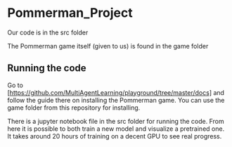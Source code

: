 # Pommerman_Project

Our code is in the src folder

The Pommerman game itself (given to us) is found in the game folder

## Running the code
Go to [https://github.com/MultiAgentLearning/playground/tree/master/docs] and follow the guide there on installing the Pommerman game. You can use the game folder from this repository for installing.

There is a jupyter notebook file in the src folder for running the code. 
From here it is possible to both train a new model and visualize a pretrained one.
It takes around 20 hours of training on a decent GPU to see real progress.
